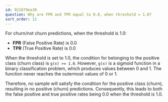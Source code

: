 ```yaml
---
id: 921879ea38
question: Why are FPR and TPR equal to 0.0, when threshold = 1.0?
sort_order: 12
---
```


For churn/not churn predictions, when the threshold is 1.0:

- **FPR** (False Positive Rate) is 0.0
- **TPR** (True Positive Rate) is 0.0

When the threshold is set to 1.0, the condition for belonging to the positive class (churn class) is `g(x) >= 1.0`. However, `g(x)` is a sigmoid function in a binary classification problem, which produces values between 0 and 1. The function never reaches the outermost values of 0 or 1.

Therefore, no sample will satisfy the condition for the positive class (churn), resulting in no positive (churn) predictions. Consequently, this leads to both the false positive and true positive rates being 0.0 when the threshold is 1.0.